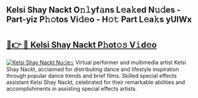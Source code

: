 ## Kelsi Shay Nackt O𝚗𝚕yf𝚊ns L𝚎a𝚔ed N𝚞𝚍es - Part-yiz P𝚑𝚘tos Vi𝚍𝚎o - H𝚘𝚝 Part L𝚎a𝚔s yUIWx

# <h2><a href="http://kfen8e.oniu.top/?m=Kelsi+Shay+Nackt">🔗👉 🔴 Kelsi Shay Nackt P𝚑ot𝚘𝚜 V𝚒d𝚎o</a></h2>

[![Kelsi Shay Nackt Nu𝚍e𝚜](https://i.imgur.com/0qMVB7G.gif)](http://kfen8e.oniu.top/?m=Kelsi+Shay+Nackt)
Virtual performer and multimedia artist Kelsi Shay Nackt, acclaimed for distributing dance and lifestyle inspiration through popular dance trends and brief films. Skilled special effects assistant Kelsi Shay Nackt, celebrated for their remarkable abilities and accomplishments in assisting special effects artists.  
